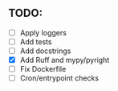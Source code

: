 ## TODO:

- [ ] Apply loggers
- [ ] Add tests
- [ ] Add docstrings
- [x] Add Ruff and mypy/pyright
- [ ] Fix Dockerfile 
- [ ] Cron/entrypoint checks 